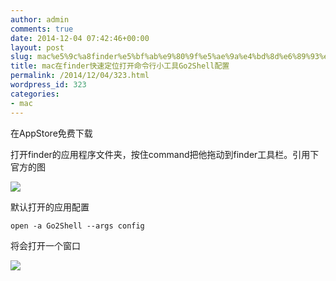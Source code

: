 ```yaml
---
author: admin
comments: true
date: 2014-12-04 07:42:46+00:00
layout: post
slug: mac%e5%9c%a8finder%e5%bf%ab%e9%80%9f%e5%ae%9a%e4%bd%8d%e6%89%93%e5%bc%80%e5%91%bd%e4%bb%a4%e8%a1%8c%e5%b0%8f%e5%b7%a5%e5%85%b7go2shell%e9%85%8d%e7%bd%ae
title: mac在finder快速定位打开命令行小工具Go2Shell配置
permalink: /2014/12/04/323.html
wordpress_id: 323
categories:
- mac
---
```


在AppStore免费下载

打开finder的应用程序文件夹，按住command把他拖动到finder工具栏。引用下官方的图

![](http://zipzapmac.com/system/datas/293/original/go2shell-screen1.jpg?1354260285)

默认打开的应用配置

    
    open -a Go2Shell --args config


将会打开一个窗口

![](http://zipzapmac.com/system/datas/295/original/go2shell-screen3.jpg?1354260285)
